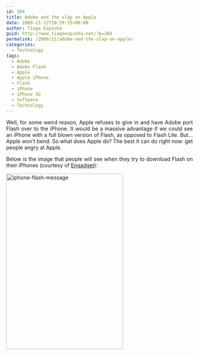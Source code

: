 ```yaml
---
id: 284
title: Adobe and the slap on Apple
date: 2009-11-12T10:29:15+00:00
author: Tiago Espinha
guid: http://www.tiagoespinha.net/?p=284
permalink: /2009/11/adobe-and-the-slap-on-apple/
categories:
  - Technology
tags:
  - Adobe
  - Adobe Flash
  - Apple
  - Apple iPhone
  - Flash
  - iPhone
  - iPhone 3G
  - Software
  - Technology
---
```

<p style="text-align: justify;">
  Well, for some weird reason, Apple refuses to give in and have Adobe port Flash over to the iPhone. It would be a massive advantage if we could see an iPhone with a full blown version of Flash, as opposed to Flash Lite. But&#8230; Apple won&#8217;t bend. So what does Apple do? The best it can do right now: get people angry at Apple.
</p>

<p style="text-align: justify;">
  Below is the image that people will see when they try to download Flash on their iPhones (courtesy of <a href="http://www.engadget.com/2009/11/02/adobe-engages-apple-in-passive-aggressive-warfare-with-iphones/" target="_blank">Engadget</a>):
</p>

<a href="https://www.tiagoespinha.net/wp-content/uploads/2009/11/iphone-flash-message.jpg" rel="lightbox[284]" title="iphone-flash-message"><img class="alignleft size-full wp-image-285" title="iphone-flash-message" src="https://www.tiagoespinha.net/wp-content/uploads/2009/11/iphone-flash-message.jpg" alt="iphone-flash-message" width="315" height="474" /></a>
